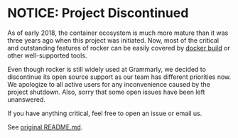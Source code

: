 # NOTICE: Project Discontinued 

As of early 2018, the container ecosystem is much more mature than it was three years ago when this project was initiated. Now, most of the critical and outstanding features of rocker can be easily covered by [docker build](https://docs.docker.com/engine/reference/commandline/build/) or other well-supported tools.

Even though rocker is still widely used at Grammarly, we decided to discontinue its open source support as our team has different priorities now. We apologize to all active users for any inconvenience caused by the project shutdown. Also, sorry that some open issues have been left unanswered.

If you have anything critical, feel free to open an issue or email us.

See [original README.md](README.old.md).